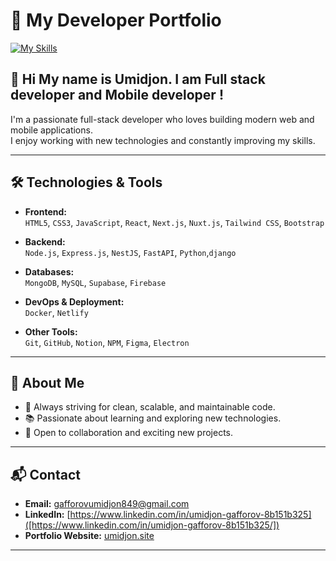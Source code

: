# 🚀 My Developer Portfolio

[![My Skills](https://skillicons.dev/icons?i=js,html,css,nextjs,nestjs,netlify,nodejs,express,notion,npm,nuxtjs,py,django,react,redux,supabase,tailwind,mongodb,mysql,git,github,firebase,electron,docker,bootstrap,express,fastapi,figma)](https://skillicons.dev)

## 👋 Hi My name is Umidjon. I am Full stack developer and Mobile developer !

I'm a passionate full-stack developer who loves building modern web and mobile applications.  
I enjoy working with new technologies and constantly improving my skills.

---

## 🛠️ Technologies & Tools

- **Frontend:**  
  `HTML5`, `CSS3`, `JavaScript`, `React`, `Next.js`, `Nuxt.js`, `Tailwind CSS`, `Bootstrap`

- **Backend:**  
  `Node.js`, `Express.js`, `NestJS`, `FastAPI`, `Python`,`django`

- **Databases:**  
  `MongoDB`, `MySQL`, `Supabase`, `Firebase`

- **DevOps & Deployment:**  
  `Docker`, `Netlify`

- **Other Tools:**  
  `Git`, `GitHub`, `Notion`, `NPM`, `Figma`, `Electron`

---



## 🌟 About Me

- 🎯 Always striving for clean, scalable, and maintainable code.
- 📚 Passionate about learning and exploring new technologies.
- 🤝 Open to collaboration and exciting new projects.

---

## 📬 Contact

- **Email:** gafforovumidjon849@gmail.com
- **LinkedIn:** [https://www.linkedin.com/in/umidjon-gafforov-8b151b325]([https://www.linkedin.com/in/umidjon-gafforov-8b151b325/])
- **Portfolio Website:** [umidjon.site](https://umidjon.site)

---
